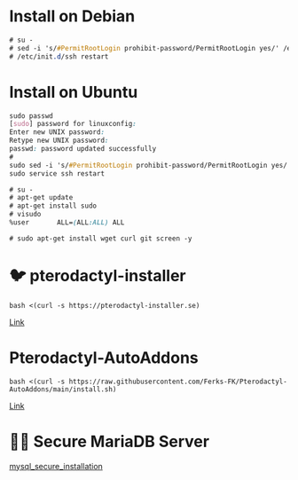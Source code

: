 # Install on Debian
```css
# su -
# sed -i 's/#PermitRootLogin prohibit-password/PermitRootLogin yes/' /etc/ssh/sshd_config
# /etc/init.d/ssh restart
```
# Install on Ubuntu
```css
sudo passwd
[sudo] password for linuxconfig: 
Enter new UNIX password: 
Retype new UNIX password: 
passwd: password updated successfully
#
sudo sed -i 's/#PermitRootLogin prohibit-password/PermitRootLogin yes/' /etc/ssh/sshd_config
sudo service ssh restart
```

```css
# su -
# apt-get update
# apt-get install sudo
# visudo
%user       ALL=(ALL:ALL) ALL
```
```css
# sudo apt-get install wget curl git screen -y
```
# 🐦 pterodactyl-installer
```
bash <(curl -s https://pterodactyl-installer.se)
```
[Link](https://github.com/vilhelmprytz/pterodactyl-installer)

# Pterodactyl-AutoAddons
```
bash <(curl -s https://raw.githubusercontent.com/Ferks-FK/Pterodactyl-AutoAddons/main/install.sh)
```
[Link](https://github.com/Ferks-FK/Pterodactyl-AutoAddons)

# 👨‍🚒 Secure MariaDB Server
[mysql_secure_installation](https://github.com/tortonight/My-Virtual-Hosts-Configure/blob/main/mysql_secure_installation.md)
